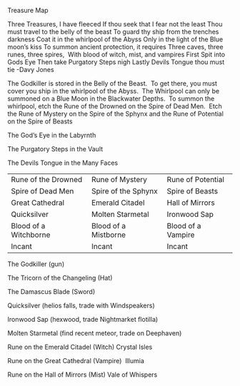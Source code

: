 Treasure Map

Three Treasures, I have fleeced
If thou seek that I fear not the least
Thou must travel to the belly of the beast
To guard thy ship from the trenches darkness
Coat it in the whirlpool of the Abyss
Only in the light of the Blue moon’s kiss
To summon ancient protection, it requires
Three caves, three runes, three spires, 
With blood of witch, mist, and vampires
First Spit into Gods Eye
Then take Purgatory Steps nigh
Lastly Devils Tongue thou must tie
-Davy Jones

The Godkiller is stored in the Belly of the Beast.  To get there, you must cover you ship in the whirlpool of the Abyss.  The Whirlpool can only be summoned on a Blue Moon in the Blackwater Depths.  To summon the whirlpool, etch the Rune of the Drowned on the Spire of Dead Men.  Etch the Rune of Mystery on the Spire of the Sphynx and the Rune of Potential on the Spire of Beasts

The God’s Eye in the Labyrnth

The Purgatory Steps in the Vault

The Devils Tongue in the Many Faces

|                       |                      |                    |
| --------------------- | -------------------- | ------------------ |
| Rune of the Drowned   | Rune of Mystery      | Rune of Potential  |
| Spire of Dead Men     | Spire of the Sphynx  | Spire of Beasts    |
| Great Cathedral       | Emerald Citadel      | Hall of Mirrors    |
| Quicksilver           | Molten Starmetal     | Ironwood Sap       |
| Blood of a Witchborne | Blood of a Mistborne | Blood of a Vampire |
| Incant                | Incant               | Incant             |

The Godkiller (gun)

The Tricorn of the Changeling (Hat)

The Damascus Blade (Sword)

  
Quicksilver (helios falls, trade with Windspeakers)

Ironwood Sap (hexwood, trade Nightmarket flotilla)

Molten Starmetal (find recent meteor, trade on Deephaven)

Rune on the Emerald Citadel (Witch) Crystal Isles

Rune on the Great Cathedral (Vampire)  Illumia

Rune on the Hall of Mirrors (Mist) Vale of Whispers